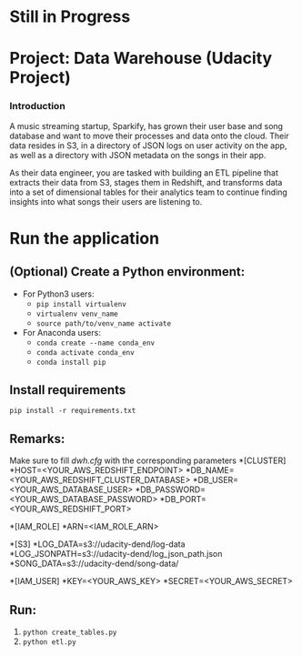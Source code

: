 # Still in Progress

# Project: Data Warehouse (Udacity Project)

### Introduction
A music streaming startup, Sparkify, has grown their user base and song database and want to move their processes and data onto the cloud. Their data resides in S3, in a directory of JSON logs on user activity on the app, as well as a directory with JSON metadata on the songs in their app.

As their data engineer, you are tasked with building an ETL pipeline that extracts their data from S3, stages them in Redshift, and transforms data into a set of dimensional tables for their analytics team to continue finding insights into what songs their users are listening to.

# Run the application

## (Optional) Create a Python environment: 
* For Python3 users: 
  * `pip install virtualenv`
  * `virtualenv venv_name`
  * `source path/to/venv_name activate`
* For Anaconda users: 
  * `conda create --name conda_env`
  * `conda activate conda_env`
  * `conda install pip`

## Install requirements
```pip install -r requirements.txt```


## Remarks:
Make sure to fill *dwh.cfg* with the corresponding parameters
*[CLUSTER]
  *HOST=<YOUR_AWS_REDSHIFT_ENDPOINT>
  *DB_NAME=<YOUR_AWS_REDSHIFT_CLUSTER_DATABASE>
  *DB_USER=<YOUR_AWS_DATABASE_USER>
  *DB_PASSWORD=<YOUR_AWS_DATABASE_PASSWORD>
  *DB_PORT=<YOUR_AWS_REDSHIFT_PORT>

*[IAM_ROLE]
  *ARN=<IAM_ROLE_ARN> 

*[S3]
  *LOG_DATA=s3://udacity-dend/log-data
  *LOG_JSONPATH=s3://udacity-dend/log_json_path.json
  *SONG_DATA=s3://udacity-dend/song-data/

*[IAM_USER]
  *KEY=<YOUR_AWS_KEY>
  *SECRET=<YOUR_AWS_SECRET>

## Run:
1) ```python create_tables.py```
2) ```python etl.py```